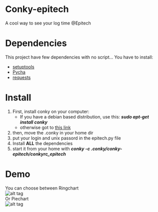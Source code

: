 # Conky-epitech
A cool way to see your log time @Epitech

# Dependencies
This project have few dependencies with no script...
You have to install:
* [setuptools](https://bitbucket.org/pypa/setuptools/get/default.tar.gz#egg=setuptools-dev)
* [Pycha](https://pypi.python.org/pypi/pycha/0.5.0)
* [requests](http://docs.python-requests.org/en/latest/user/install/)

# Install
1. First, install conky on your computer:
    * If you have a debian based distribution, use this: ***sudo apt-get install conky***
    * otherwise got to [this link](http://conky.sourceforge.net/documentation.html)
2. then, move the .conky in your home dir
3. put your login and unix passord in the epitech.py file
4. Install **ALL** the dependencies
5. start it from your home with ***conky -c .conky/conky-epitech/conkyrc_epitech***

# Demo
You can choose between Ringchart<br />
![alt tag](https://raw.github.com/guigur/guigur/conky-epitech/master/demo/ring_demo.png)
<br />
Or Piechart<br />
![alt tag](https://raw.github.com/guigur/guigur/conky-epitech/master/demo/pie_demo.png)
